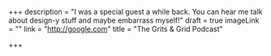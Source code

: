 +++
description = "I was a special guest a while back. You can hear me talk about design-y stuff and maybe embarrass myself!"
draft = true
imageLink = ""
link = "http://google.com"
title = "The Grits &amp; Grid Podcast"

+++
